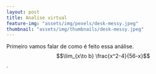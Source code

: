 ```yaml
---
layout: post
title: Analise virtual
feature-img: "assets/img/pexels/desk-messy.jpeg"
thumbnail: "assets/img/thumbnails/desk-messy.jpeg"
---
```



Primeiro vamos falar de como é feito essa análise. $$\lim_{x\to b} \frac{x^2-4}{56-x}$$.
